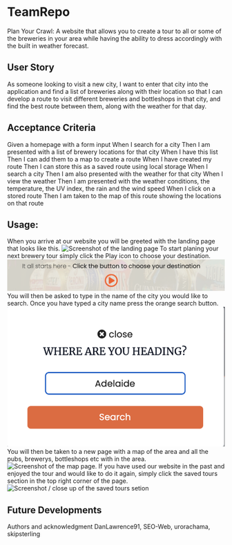 # TeamRepo
Plan Your Crawl:
A website that allows you to create a tour to all or some of the breweries in your area while having the ability to dress accordingly with the built in weather forecast.

## User Story
As someone looking to visit a new city, I want to enter that city into the application and find a list of breweries along with their location so that I can develop a route to visit different breweries and bottleshops in that city, and find the best route between them, along with the weather for that day.

## Acceptance Criteria
Given a homepage with a form input
When I search for a city
Then I am presented with a list of brewery locations for that city
When I have this list
Then I can add them to a map to create a route
When I have created my route
Then I can store this as a saved route using local storage
When I search a city
Then I am also presented with the weather for that city
When I view the weather
Then I am presented with the weather conditions, the temperature, the UV index, the rain and the wind speed
When I click on a stored route
Then I am taken to the map of this route showing the locations on that route

## Usage:
When you arrive at our website you will be greeted with the landing page that looks like this. 
<img src='/assets/images/landing-page.png' alt='Screenshot of the landing page'>
To start planing your next brewery tour simply click the Play icon to choose your destination. 
<img src='/assets/images/play.png' alt='Screenshot of the play button'>
You will then be asked to type in the name of the city you would like to search. Once you have typed a city name press the orange search button.
<img src='/assets/images/search.png' alt='screenshot of the orange searchbar'>
You will then be taken to a new page with a map of the area and all the pubs, brewerys, bottleshops etc with in the area. 
<img src='/assets/images/map.png>' alt='Screenshot of the map page.'>
If you have used our website in the past and enjoyed the tour and would like to do it again, simply click the saved tours section in the top right corner of the page.
<img src='saved-tours' alt='Screenshot / close up of the saved tours setion'>

## Future Developments
Authors and acknowledgment
DanLawrence91, SEO-Web, urorachama, skipsterling